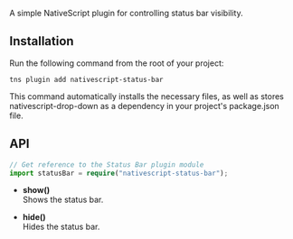 
A simple NativeScript plugin for controlling status bar visibility.

## Installation
Run the following command from the root of your project:

`tns plugin add nativescript-status-bar`

This command automatically installs the necessary files, as well as stores nativescript-drop-down as a dependency in your project's package.json file.

## API

```TypeScript
// Get reference to the Status Bar plugin module
import statusBar = require("nativescript-status-bar");
```

* **show()**  
Shows the status bar.

* **hide()**  
Hides the status bar.

